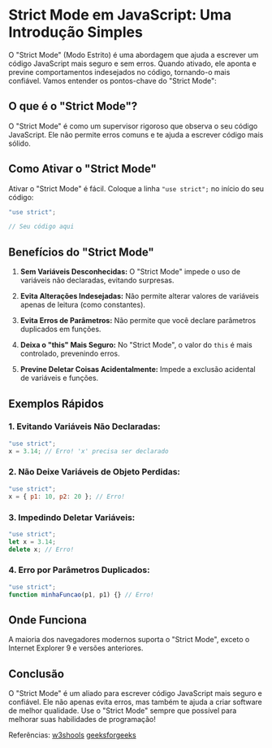 # Strict Mode em JavaScript: Uma Introdução Simples

O "Strict Mode" (Modo Estrito) é uma abordagem que ajuda a escrever um código JavaScript mais seguro e sem erros. Quando ativado, ele aponta e previne comportamentos indesejados no código, tornando-o mais confiável. Vamos entender os pontos-chave do "Strict Mode":

## O que é o "Strict Mode"?

O "Strict Mode" é como um supervisor rigoroso que observa o seu código JavaScript. Ele não permite erros comuns e te ajuda a escrever código mais sólido.

## Como Ativar o "Strict Mode"

Ativar o "Strict Mode" é fácil. Coloque a linha `"use strict";` no início do seu código:

```javascript
"use strict";

// Seu código aqui
```

## Benefícios do "Strict Mode"

1. **Sem Variáveis Desconhecidas:**
   O "Strict Mode" impede o uso de variáveis não declaradas, evitando surpresas.

2. **Evita Alterações Indesejadas:**
   Não permite alterar valores de variáveis apenas de leitura (como constantes).

3. **Evita Erros de Parâmetros:**
   Não permite que você declare parâmetros duplicados em funções.

4. **Deixa o "this" Mais Seguro:**
   No "Strict Mode", o valor do `this` é mais controlado, prevenindo erros.

5. **Previne Deletar Coisas Acidentalmente:**
   Impede a exclusão acidental de variáveis e funções.

## Exemplos Rápidos

### 1. Evitando Variáveis Não Declaradas:

```javascript
"use strict";
x = 3.14; // Erro! 'x' precisa ser declarado
```

### 2. Não Deixe Variáveis de Objeto Perdidas:

```javascript
"use strict";
x = { p1: 10, p2: 20 }; // Erro!
```

### 3. Impedindo Deletar Variáveis:

```javascript
"use strict";
let x = 3.14;
delete x; // Erro!
```

### 4. Erro por Parâmetros Duplicados:

```javascript
"use strict";
function minhaFuncao(p1, p1) {} // Erro!
```

## Onde Funciona

A maioria dos navegadores modernos suporta o "Strict Mode", exceto o Internet Explorer 9 e versões anteriores.

## Conclusão

O "Strict Mode" é um aliado para escrever código JavaScript mais seguro e confiável. Ele não apenas evita erros, mas também te ajuda a criar software de melhor qualidade. Use o "Strict Mode" sempre que possível para melhorar suas habilidades de programação!

Referências:
[w3shools](https://www.w3schools.com/js/js_strict.asp)
[geeksforgeeks](https://www.geeksforgeeks.org/strict-mode-javascript/)
